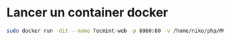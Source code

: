 # Lancer un container docker 
```bash
sudo docker run -dit --name Tecmint-web -p 8080:80 -v /home/niko/php/MVC/:/usr/local/apache2/htdocs/ httpd:2.4
```
